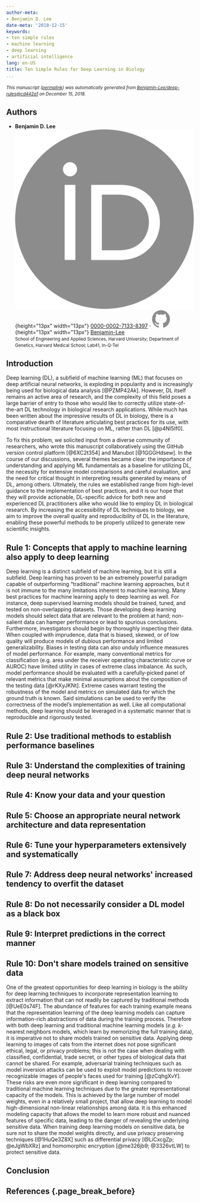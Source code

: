 ```yaml
---
author-meta:
- Benjamin D. Lee
date-meta: '2018-12-15'
keywords:
- ten simple rules
- machine learning
- deep learning
- artificial intelligence
lang: en-US
title: Ten Simple Rules for Deep Learning in Biology
...
```







<small><em>
This manuscript
([permalink](https://Benjamin-Lee.github.io/deep-rules/v/cd442a15f97ea6baf0b717f4039b08ada53e9d37/))
was automatically generated
from [Benjamin-Lee/deep-rules@cd442a1](https://github.com/Benjamin-Lee/deep-rules/tree/cd442a15f97ea6baf0b717f4039b08ada53e9d37)
on December 15, 2018.
</em></small>

## Authors



+ **Benjamin D. Lee**<br>
    ![ORCID icon](images/orcid.svg){height="13px" width="13px"}
    [0000-0002-7133-8397](https://orcid.org/0000-0002-7133-8397)
    · ![GitHub icon](images/github.svg){height="13px" width="13px"}
    [Benjamin-Lee](https://github.com/Benjamin-Lee)<br>
  <small>
     School of Engineering and Applied Sciences, Harvard University; Department of Genetics, Harvard Medical School; Lab41, In-Q-Tel
  </small>



## Introduction

Deep learning (DL), a subfield of machine learning (ML) that focuses on deep artificial neural networks, is exploding in popularity and is increasingly being used for biological data analysis [@PZMP42Ak].
However, DL itself remains an active area of research, and the complexity of this field poses a large barrier of entry to those who would like to correctly utilize state-of-the-art DL technology in biological research applications.
While much has been written about the impressive results of DL in biology, there is a comparative dearth of literature articulating best practices for its use, with most instructional literature focusing on ML, rather than DL [@p4Nl5If0].

To fix this problem, we solicited input from a diverse community of researchers, who wrote this manuscript collaboratively using the GitHub version control platform [@6XC2t354] and Manubot [@1GGGHdsew].
In the course of our discussions, several themes became clear: the importance of understanding and applying ML fundamentals as a baseline for utilizing DL, the necessity for extensive model comparisons and careful evaluation, and the need for critical thought in interpreting results generated by means of DL, among others.
Ultmately, the rules we established range from high-level guidance to the implementation of best practices, and it is our hope that they will provide actionable, DL-specific advice for both new and experienced DL practitioners alike who would like to employ DL in biological research.
By increasing the accessibility of DL techniques to biology, we aim to improve the overall quality and reproducibility of DL in the literature, enabling these powerful methods to be properly utilized to generate new scientific insights.


## Rule 1: Concepts that apply to machine learning also apply to deep learning
Deep learning is a distinct subfield of machine learning, but it is still a subfield.
Deep learning has proven to be an extremely powerful paradigm capable of outperforming “traditional” machine learning approaches, but it is not immune to the many limitations inherent to machine learning.
Many best practices for machine learning apply to deep learning as well.
For instance, deep supervised learning models should be trained, tuned, and tested on non-overlapping datasets.
Those developing deep learning models should select data that are relevant to the problem at hand; non-salient data can hamper performance or lead to spurious conclusions.
Furthermore, investigators should begin by thoroughly inspecting their data.
When coupled with imprudence, data that is biased, skewed, or of low quality will produce models of dubious performance and limited generalizability.
Biases in testing data can also unduly influence measures of model performance.
For example, many conventional metrics for classification (e.g. area under the receiver operating characteristic curve or AUROC) have limited utility in cases of extreme class imbalance.
As such, model performance should be evaluated with a carefully-picked panel of relevant metrics that make minimal assumptions about the composition of the testing data [@rKXyJKNt].
Extreme cases warrant testing the robustness of the model and metrics on simulated data for which the ground truth is known.
Said simulations can be used to verify the correctness of the model’s implementation as well.
Like all computational methods, deep learning should be leveraged in a systematic manner that is reproducible and rigorously tested.


## Rule 2: Use traditional methods to establish performance baselines


## Rule 3: Understand the complexities of training deep neural networks


## Rule 4: Know your data and your question


## Rule 5: Choose an appropriate neural network architecture and data representation


## Rule 6: Tune your hyperparameters extensively and systematically


## Rule 7: Address deep neural networks' increased tendency to overfit the dataset


## Rule 8: Do not necessarily consider a DL model as a black box


## Rule 9: Interpret predictions in the correct manner


## Rule 10: Don't share models trained on sensitive data

One of the greatest opportunities for deep learning in biology is the ability for deep learning techniques to incorporate representation learning to extract information that can not readily be captured by traditional methods [@UeE0s74F]. 
The abundance of features for each training example means that the representation learning of the deep learning models can capture information-rich abstractions of data during the training process.
Therefore with both deep learning and traditional machine learning models (_e.g._ _k_-nearest neighbors models, which learn by memorizing the full training data), it is imperative not to share models trained on sensitive data.
Applying deep learning to images of cats from the internet does not pose significant ethical, legal, or privacy problems; this is not the case when dealing with classified, confidential, trade secret, or other types of biological data that cannot be shared.
For example, adversarial training techniques such as model inversion attacks can be used to exploit model predictions to recover recognizable images of people's faces used for training [@zCqhgXvY]. 
These risks are even more significant in deep learning compared to traditional machine learning techniques due to the greater representational capacity of the models. 
This is achieved by the large number of model weights, even in a relatively small project, that allow deep learning to model high-dimensional non-linear relationships among data. 
It is this enhanced modeling capacity that allows the model to learn more robust and nuanced features of specific data, leading to the danger of revealing the underlying sensitive data. 
When training deep learning models on sensitive data, be sure not to share the model weights directly, and use privacy preserving techniques [@1HuQe3Z8X] such as differential privacy [@LiCxcgZp; @eJgWbXRz] and homomorphic encryption [@me326jb9; @3326vtLW] to protect sensitive data. 



## Conclusion


## References {.page_break_before}

<!-- Explicitly insert bibliography here -->
<div id="refs"></div>
